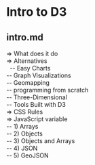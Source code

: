 # Intro to D3
## intro.md
=> What does it do  <br/>
=> Alternatives  <br/>
&nbsp; -- Easy Charts <br/>
 -- Graph Visualizations  <br/>
 -- Geomapping  <br/>
 -- programming from scratch  <br/>
 -- Three-Dimensional  <br/>
 -- Tools Built with D3  <br/>
=> CSS Rules  <br/>
=> JavaScript variable  <br/>
 -- 1) Arrays  <br/>
 -- 2) Objects  <br/>
 -- 3) Objects and Arrays  <br/>
 -- 4) JSON  <br/>
 -- 5) GeoJSON  <br/>
 

